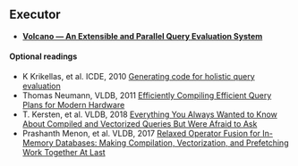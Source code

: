 ## Executor

- **[Volcano — An Extensible and Parallel Query Evaluation System][volcano]**

#### Optional readings

- K Krikellas, et al. ICDE, 2010 [Generating code for holistic query evaluation](/assets/pdfs/hique.pdf)
- Thomas Neumann, VLDB, 2011 [Efficiently Compiling Efficient Query Plans for Modern Hardware](/assets/pdfs/Efficiently_Compiling_Efficient_Query_Plans_for_Modern_Hardware.pdf)
- T. Kersten, et al. VLDB, 2018 [Everything You Always Wanted to Know About Compiled and Vectorized Queries But Were Afraid to Ask](/assets/pdfs/p2209-kersten.pdf)
- Prashanth Menon, et al. VLDB, 2017 [Relaxed Operator Fusion for In-Memory Databases: Making Compilation, Vectorization, and Prefetching Work Together At Last](/assets/pdfs/Relaxed_Operator_Fusion.pdf)


[volcano]: volcano.md